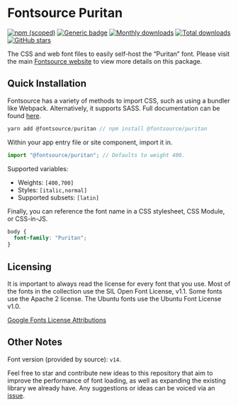 # Fontsource Puritan

[![npm (scoped)](https://img.shields.io/npm/v/@fontsource/puritan?color=brightgreen)](https://www.npmjs.com/package/@fontsource/puritan) [![Generic badge](https://img.shields.io/badge/fontsource-passing-brightgreen)](https://github.com/fontsource/fontsource) [![Monthly downloads](https://badgen.net/npm/dm/@fontsource/puritan)](https://github.com/fontsource/fontsource) [![Total downloads](https://badgen.net/npm/dt/@fontsource/puritan)](https://github.com/fontsource/fontsource) [![GitHub stars](https://img.shields.io/github/stars/fontsource/fontsource.svg?style=social&label=Star)](https://github.com/fontsource/fontsource/stargazers)

The CSS and web font files to easily self-host the “Puritan” font. Please visit the main [Fontsource website](https://fontsource.org/fonts/puritan) to view more details on this package.

## Quick Installation

Fontsource has a variety of methods to import CSS, such as using a bundler like Webpack. Alternatively, it supports SASS. Full documentation can be found [here](https://fontsource.org/docs/introduction).

```javascript
yarn add @fontsource/puritan // npm install @fontsource/puritan
```

Within your app entry file or site component, import it in.

```javascript
import "@fontsource/puritan"; // Defaults to weight 400.
```

Supported variables:

- Weights: `[400,700]`
- Styles: `[italic,normal]`
- Supported subsets: `[latin]`

Finally, you can reference the font name in a CSS stylesheet, CSS Module, or CSS-in-JS.

```css
body {
  font-family: "Puritan";
}
```

## Licensing

It is important to always read the license for every font that you use.
Most of the fonts in the collection use the SIL Open Font License, v1.1. Some fonts use the Apache 2 license. The Ubuntu fonts use the Ubuntu Font License v1.0.

[Google Fonts License Attributions](https://fonts.google.com/attribution)

## Other Notes

Font version (provided by source): `v14`.

Feel free to star and contribute new ideas to this repository that aim to improve the performance of font loading, as well as expanding the existing library we already have. Any suggestions or ideas can be voiced via an [issue](https://github.com/fontsource/fontsource/issues).
